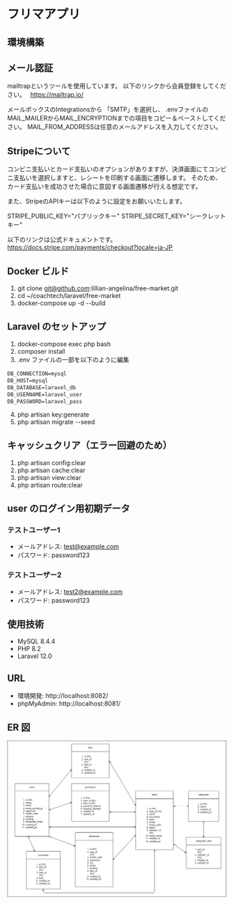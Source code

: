 # フリマアプリ

## 環境構築

## メール認証

mailtrapというツールを使用しています。
以下のリンクから会員登録をしてください。　
https://mailtrap.io/

メールボックスのIntegrationsから 「SMTP」を選択し、
.envファイルのMAIL_MAILERからMAIL_ENCRYPTIONまでの項目をコピー＆ペーストしてください。
MAIL_FROM_ADDRESSは任意のメールアドレスを入力してください。

## Stripeについて

コンビニ支払いとカード支払いのオプションがありますが、決済画面にてコンビニ支払いを選択しますと、レシートを印刷する画面に遷移します。
そのため、カード支払いを成功させた場合に意図する画面遷移が行える想定です。

また、StripeのAPIキーは以下のように設定をお願いいたします。

STRIPE_PUBLIC_KEY="パブリックキー"
STRIPE_SECRET_KEY="シークレットキー"

以下のリンクは公式ドキュメントです。
https://docs.stripe.com/payments/checkout?locale=ja-JP

## Docker ビルド

1. git clone git@github.com:lillian-angelina/free-market.git
2. cd ~/coachtech/laravel/free-market
3. docker-compose up -d --build

## Laravel のセットアップ

1. docker-compose exec php bash
2. composer install
3. .env ファイルの一部を以下のように編集

```
DB_CONNECTION=mysql
DB_HOST=mysql
DB_DATABASE=laravel_db
DB_USERNAME=laravel_user
DB_PASSWORD=laravel_pass
```

4. php artisan key:generate
5. php artisan migrate --seed

## キャッシュクリア（エラー回避のため）

1. php artisan config:clear
2. php artisan cache:clear
3. php artisan view:clear
4. php artisan route:clear

## user のログイン用初期データ
### テストユーザー1
- メールアドレス: test@example.com
- パスワード: password123

### テストユーザー2
- メールアドレス: test2@example.com
- パスワード: password123

## 使用技術

- MySQL 8.4.4
- PHP 8.2
- Laravel 12.0

## URL

- 環境開発: http://localhost:8082/
- phpMyAdmin: http://localhost:8081/

## ER 図

![image](er_diagram.png)
